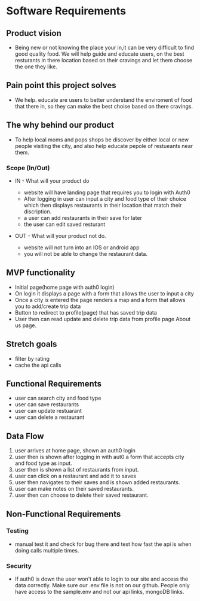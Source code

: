 #  Software Requirements 

## Product vision
- Being new or not knowing the place your in,it can be very difficult to find good quality food. We will help guide and educate users, on the best resturants in there location based on their cravings and let them choose the one they like.



## Pain point this project solves
- We help. educate are users to better understand the enviroment of food that there in, so they can make the best choise based on there cravings.


## The why behind our product
- To help local moms and pops shops be discover by either local or new people visiting the city, and also help educate pepole of restueants near them.


### Scope (In/Out)
- IN - What will your product do
  - website will have landing page that requires you to login with Auth0
  - After logging in user can input a city and food type of their choice which then displays  restaurants in their location that match their discription.
  - a user can add restaurants in their save for later
  - the user can edit saved resturant


- OUT - What will your product not do.
  - website will not turn into an IOS or android app
  - you will not be able to change the restaurant data.



## MVP functionality

- Initial page(home page with auth0 login)
- On login it displays a page with a form that allows the user to input a city
- Once a city is entered the page renders a map and a  form that allows you to add/create  trip data
- Button to redirect to profile(page) that has saved trip data
- User then can read update and delete trip data from profile  page
About us page.



## Stretch goals
- filter by rating
- cache the api calls 

## Functional Requirements

- user can search city and food type
- user can save restaurants
- user can update restuarant
- user can delete a restaurant

## Data Flow

1. user arrives at home page, shown an auth0 login
2. user then is shown after logging in with aut0 a form that accepts city and food type as input.
3. user then is shown a list of restaurants from input. 
4. user can click on a restaurant and add it to saves 
5. user then navigates to their saves and is shown added restaurants.
6. user can make notes on their saved restaurants. 
7. user then can choose to delete their saved restaurant.

## Non-Functional Requirements 
  
  ### Testing
      
  - manual test it and check for bug there and test how fast the api is when doing calls multiple times. 

  ### Security
  - If auth0 is down the user won't able to login to our site and
       access the data correctly. Make sure our .env file is not on 
       our github. People only have access to the sample.env and not 
       our api links, mongoDB links.
